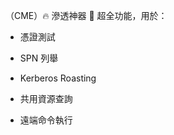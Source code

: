（CME）🔥 滲透神器
📌 超全功能，用於：

- 憑證測試
    
- SPN 列舉
    
- Kerberos Roasting
    
- 共用資源查詢
    
- 遠端命令執行
    

